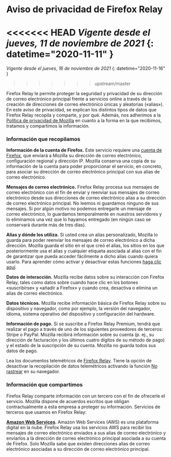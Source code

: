 ﻿# Aviso de privacidad de Firefox Relay

<<<<<<< HEAD
*Vigente desde el jueves, 11 de noviembre de 2021*
{: datetime="2020-11-11" }
=======
*Vigente desde el jueves, 16 de noviembre de 2021*
{: datetime="2020-11-16" }
>>>>>>> upstream/master

Firefox Relay le permite proteger la seguridad y privacidad de su dirección de correo electrónico principal frente a servicios online a través de la creación de direcciones de correo electrónico únicas y aleatorias («alias»). En este aviso de privacidad, se explican los distintos tipos de datos que Firefox Relay recopila y comparte, y por qué. Además, nos adherimos a la [Política de privacidad de Mozilla](https://www.mozilla.org/privacy/) en cuanto a la forma en la que recibimos, tratamos y compartimos la información.

### Información que recopilamos

__Información de la cuenta de Firefox.__ Este servicio requiere una [cuenta de Firefox](https://www.mozilla.org/privacy/firefox/#firefox-accounts-join-firefox), que enviará a Mozilla su dirección de correo electrónico, configuración regional y dirección IP. Mozilla conserva una copia de su información de la cuenta para poder proporcionar el servicio, en concreto, para asociar su dirección de correo electrónico principal con sus alias de correo electrónico.

__Mensajes de correo electrónico.__ Firefox Relay procesa sus mensajes de correo electrónico con el fin de enviar y reenviar sus mensajes de correo electrónico desde sus direcciones de correo electrónico alias a su dirección de correo electrónico principal. No leemos ni guardamos ninguno de sus mensajes. Si por algún motivo no podemos entregarle un mensaje de correo electrónico, lo guardamos temporalmente en nuestros servidores y lo eliminamos una vez que lo hayamos entregado (en ningún caso se conservará durante más de tres días).

__Alias y dónde los utiliza.__ Si usted crea un alias personalizado, Mozilla lo guarda para poder reenviar los mensajes de correo electrónico a dicha dirección. Mozilla guarda el sitio en el que creó el alias, los sitios en los que posteriormente usa el alias y cualquier etiqueta asociada al alias con el fin de garantizar que pueda acceder fácilmente a dicho alias cuando quiera usarlo. Para aprender cómo activar y desactivar estas funciones [haga clic aquí](https://relay.firefox.com/faq).

__Datos de interacción.__ Mozilla recibe datos sobre su interacción con Firefox Relay, tales como datos sobre cuando hace clic en los botones «suscribirse» y «añadir a Firefox» y cuando crea, desactiva o elimina un alias de correo electrónico.

__Datos técnicos.__ Mozilla recibe información básica de Firefox Relay sobre su dispositivo y navegador, como por ejemplo, la versión del navegador, idioma, sistema operativo del dispositivo y configuración del hardware.

__Información de pago.__ Si se suscribe a Firefox Relay Premium, tendrá que realizar el pago a través de uno de los siguientes proveedores de terceros: Stripe o PayPal. Mozilla recibirá información sobre su cuenta (p. ej., su dirección de facturación y los últimos cuatro dígitos de su método de pago) y el estado de la suscripción de su cuenta. Mozilla no guarda todos sus datos de pago.

Lea los documentos telemétricos de [Firefox Relay](https://github.com/mozilla/fx-private-relay/blob/master/METRICS.md?). Tiene la opción de desactivar la recopilación de datos telemétricos activando la función [No rastrear](https://support.mozilla.org/kb/how-do-i-turn-do-not-track-feature) en su navegador.  

### Información que compartimos

Firefox Relay comparte información con un tercero con el fin de ofrecerle el servicio. Mozilla dispone de acuerdos escritos que obligan contractualmente a esta empresa a proteger su información. Servicios de terceros que usamos en Firefox Relay:

__[Amazon Web Services](https://aws.amazon.com/privacy/)__. Amazon Web Services (AWS) es una plataforma digital en la nube. Firefox Relay usa los servicios AWS para recibir los mensajes de correo electrónico enviados a sus alias de correo electrónico y enviarlos a la dirección de correo electrónico principal asociada a su cuenta de Firefox. Solo Mozilla sabe que existen direcciones alias de correo electrónico asociadas a su dirección de correo electrónico principal.
